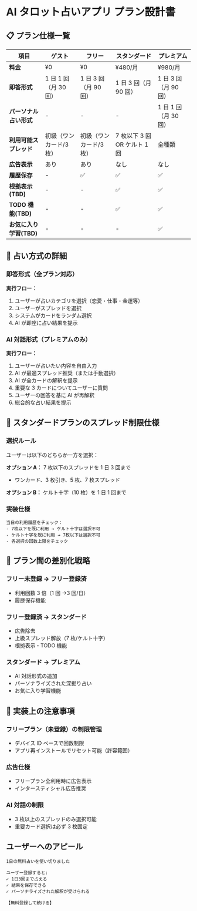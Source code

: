 # AI タロット占いアプリ プラン設計書

## 📋 プラン仕様一覧

| 項目                    | ゲスト                  | フリー                  | スタンダード                 | プレミアム            |
| ----------------------- | ----------------------- | ----------------------- | ---------------------------- | --------------------- |
| **料金**                | ¥0                      | ¥0                      | ¥480/月                      | ¥980/月               |
| **即答形式**            | 1 日 1 回（月 30 回）   | 1 日 3 回（月 90 回）   | 1 日 3 回（月 90 回）        | 1 日 3 回（月 90 回） |
| **パーソナル占い形式**  | -                       | -                       | -                            | 1 日 1 回（月 30 回） |
| **利用可能スプレッド**  | 初級（ワンカード/3 枚） | 初級（ワンカード/3 枚） | 7 枚以下 3 回 OR ケルト 1 回 | 全種類                |
| **広告表示**            | あり                    | あり                    | なし                         | なし                  |
| **履歴保存**            | -                       | ✅                      | ✅                           | ✅                    |
| **根拠表示(TBD)**       | -                       | -                       | ✅                           | ✅                    |
| **TODO 機能(TBD)**      | -                       | -                       | ✅                           | ✅                    |
| **お気に入り学習(TBD)** | -                       | -                       | -                            | ✅                    |

## 🎯 占い方式の詳細

### 即答形式（全プラン対応）

**実行フロー：**

1. ユーザーが占いカテゴリを選択（恋愛・仕事・金運等）
2. ユーザーがスプレッドを選択
3. システムがカードをランダム選択
4. AI が即座に占い結果を提示

### AI 対話形式（プレミアムのみ）

**実行フロー：**

1. ユーザーが占いたい内容を自由入力
2. AI が最適スプレッド推奨（または手動選択）
3. AI が全カードの解釈を提示
4. 重要な 3 カードについてユーザーに質問
5. ユーザーの回答を基に AI が再解釈
6. 総合的な占い結果を提示

## 🔧 スタンダードプランのスプレッド制限仕様

### 選択ルール

ユーザーは以下のどちらか一方を選択：

**オプション A：** 7 枚以下のスプレッドを 1 日 3 回まで

- ワンカード、3 枚引き、5 枚、7 枚スプレッド

**オプション B：** ケルト十字（10 枚）を 1 日 1 回まで

### 実装仕様

```
当日の利用履歴をチェック：
- 7枚以下を既に利用 → ケルト十字は選択不可
- ケルト十字を既に利用 → 7枚以下は選択不可
- 各選択の回数上限をチェック
```

## 🎯 プラン間の差別化戦略

### フリー未登録 → フリー登録済

- 利用回数 3 倍（1 回 →3 回/日）
- 履歴保存機能

### フリー登録済 → スタンダード

- 広告除去
- 上級スプレッド解放（7 枚/ケルト十字）
- 根拠表示・TODO 機能

### スタンダード → プレミアム

- AI 対話形式の追加
- パーソナライズされた深掘り占い
- お気に入り学習機能

## 📝 実装上の注意事項

### フリープラン（未登録）の制限管理

- デバイス ID ベースで回数制限
- アプリ再インストールでリセット可能（許容範囲）

### 広告仕様

- フリープラン全利用時に広告表示
- インタースティシャル広告推奨

### AI 対話の制限

- 3 枚以上のスプレッドのみ選択可能
- 重要カード選択は必ず 3 枚固定

## ユーザーへのアピール

```
1日の無料占いを使い切りました

ユーザー登録すると:
✓ 1日3回まで占える
✓ 結果を保存できる
✓ パーソナライズされた解釈が受けられる

【無料登録して続ける】
```
